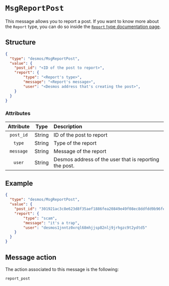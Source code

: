 # `MsgReportPost`
This message allows you to report a post. If you want to know more about the `Report` type, you can do so inside the [`Report` type documentation page](../../types/report.md).

## Structure
```json
{
  "type": "desmos/MsgReportPost",
  "value": {
    "post_id": "<ID of the post to report>",
    "report": {
        "type": "<Report's type>",
        "message": "<Report's message>",
        "user": "<Desmos address that's creating the post>",
    }
  }
}
```

### Attributes
| Attribute | Type | Description |
| :-------: | :----: | :-------- |
| `post_id` | String | ID of the post to report |
| `type`    | String | Type of the report |
| `message` | String | Message of the report |
| `user`    | String | Desmos address of the user that is reporting the post. |

## Example
```json
{
  "type": "desmos/MsgReportPost",
  "value": {
    "post_id": "301921ac3c8e623d8f35aef1886fea20849e49f08ec8ddfdd9b96feaf0c4fd15",
    "report": {
        "type": "scam",
        "message": "it's a trap",
        "user": "desmos1jnntz0xrql68mhjjsp82nlj9jrhgzc9t2ydtd5"
    }
  }
}
```

## Message action
The action associated to this message is the following: 

```
report_post
```